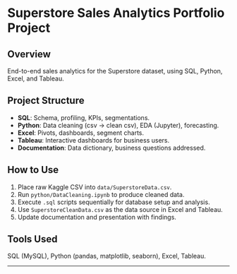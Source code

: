 # Superstore Sales Analytics Portfolio Project

## Overview
End-to-end sales analytics for the Superstore dataset, using SQL, Python, Excel, and Tableau.

## Project Structure
- **SQL**: Schema, profiling, KPIs, segmentations.
- **Python**: Data cleaning (csv → clean csv), EDA (Jupyter), forecasting.
- **Excel**: Pivots, dashboards, segment charts.
- **Tableau**: Interactive dashboards for business users.
- **Documentation**: Data dictionary, business questions addressed.

## How to Use
1. Place raw Kaggle CSV into `data/SuperstoreData.csv`.
2. Run `python/DataCleaning.ipynb` to produce cleaned data.
3. Execute `.sql` scripts sequentially for database setup and analysis.
4. Use `SuperstoreCleanData.csv` as the data source in Excel and Tableau.
5. Update documentation and presentation with findings.

## Tools Used
SQL (MySQL), Python (pandas, matplotlib, seaborn), Excel, Tableau.

---

